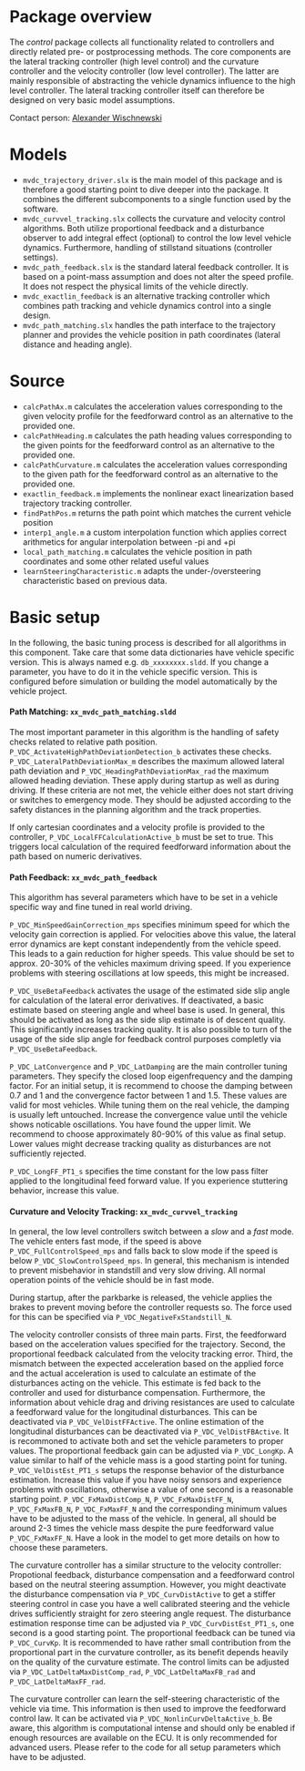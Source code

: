 # Package overview
The *control* package collects all functionality related to controllers and directly related pre- or postprocessing methods. The core components are the lateral tracking controller (high level control) and the curvature controller and the velocity controller (low level controller). The latter are mainly responsible of abstracting the vehicle dynamics influence to the high level controller. The lateral tracking controller itself can therefore be designed on very basic model assumptions.

Contact person: [Alexander Wischnewski](mailto:alexander.wischnewski@tum.de)

# Models
* `mvdc_trajectory_driver.slx` is the main model of this package and is therefore a good starting point to dive deeper into the package. It combines the different subcomponents to a single function used by the software.
* `mvdc_curvvel_tracking.slx` collects the curvature and velocity control algorithms. Both utilize proportional feedback and a disturbance observer to add integral effect (optional) to control the low level vehicle dynamics. Furthermore, handling of stillstand situations (controller settings).
* `mvdc_path_feedback.slx` is the standard lateral feedback controller. It is based on a point-mass assumption and does not alter the speed profile. It does not respect the physical limits of the vehicle directly.
* `mvdc_exactlin_feedback` is an alternative tracking controller which combines path tracking and vehicle dynamics control into a single design.
* `mvdc_path_matching.slx` handles the path interface to the trajectory planner and provides the vehicle position in path coordinates (lateral distance and heading angle).

# Source
* `calcPathAx.m` calculates the acceleration values corresponding to the given velocity profile for the feedforward control as an alternative to the provided one.
* `calcPathHeading.m` calculates the path heading values corresponding to the given points for the feedforward control as an alternative to the provided one.
* `calcPathCurvature.m` calculates the acceleration values corresponding to the given path for the feedforward control as an alternative to the provided one.
* `exactlin_feedback.m` implements the nonlinear exact linearization based trajectory tracking controller.
* `findPathPos.m` returns the path point which matches the current vehicle position
* `interp1_angle.m` a custom interpolation function which applies correct arithmetics for angular interpolation between -pi and +pi
* `local_path_matching.m` calculates the vehicle position in path coordinates and some other related useful values
* `learnSteeringCharacteristic.m` adapts the under-/oversteering characteristic based on previous data.

# Basic setup
In the following, the basic tuning process is described for all algorithms in this component. Take care that some data dictionaries have vehicle specific version. This is always named e.g. `db_xxxxxxxx.sldd`. If you change a parameter, you have to do it in the vehicle specific version. This is configured before simulation or building the model automatically by the vehicle project.

#### Path Matching: `xx_mvdc_path_matching.sldd`
The most important parameter in this algorithm is the handling of safety checks related to relative path position. `P_VDC_ActivateHighPathDeviationDetection_b` activates these checks. `P_VDC_LateralPathDeviationMax_m` describes the maximum allowed lateral path deviation and `P_VDC_HeadingPathDeviationMax_rad` the maximum allowed heading deviation. These apply during startup as well as during driving. If these criteria are not met, the vehicle either does not start driving or switches to emergency mode. They should be adjusted according to the safety distances in the planning algorithm and the track properties.

If only cartesian coordinates and a velocity profile is provided to the controller, `P_VDC_LocalFFCalculationActive_b` must be set to true. This triggers local calculation of the required feedforward information about the path based on numeric derivatives.

#### Path Feedback: `xx_mvdc_path_feedback`
This algorithm has several parameters which have to be set in a vehicle specific way and fine tuned in real world driving.

`P_VDC_MinSpeedGainCorrection_mps` specifies minimum speed for which the velocity gain correction is applied. For velocities above this value, the lateral error dynamics are kept constant independently from the vehicle speed. This leads to a gain reduction for higher speeds. This value should be set to approx. 20-30% of the vehicles maximum driving speed. If you experience problems with steering oscillations at low speeds, this might be increased.

`P_VDC_UseBetaFeedback` activates the usage of the estimated side slip angle for calculation of the lateral error derivatives. If deactivated, a basic estimate based on steering angle and wheel base is used. In general, this should be activated as long as the side slip estimate is of descent quality. This significantly increases tracking quality. It is also possible to turn of the usage of the side slip angle for feedback control purposes completly via `P_VDC_UseBetaFeedback`.

`P_VDC_LatConvergence` and `P_VDC_LatDamping` are the main controller tuning parameters. They specify the closed loop eigenfrequency and the damping factor. For an initial setup, it is recommend to choose the damping between 0.7 and 1 and the convergence factor between 1 and 1.5. These values are valid for most vehicles. While tuning them on the real vehicle, the damping is usually left untouched. Increase the convergence value until the vehicle shows noticable oscillations. You have found the upper limit. We recommend to choose approximately 80-90% of this value as final setup. Lower values might decrease tracking quality as disturbances are not sufficiently rejected.

`P_VDC_LongFF_PT1_s` specifies the time constant for the low pass filter applied to the longitudinal feed forward value. If you experience stuttering behavior, increase this value.

#### Curvature and Velocity Tracking: `xx_mvdc_curvvel_tracking`
In general, the low level controllers switch between a *slow* and a *fast* mode. The vehicle enters fast mode, if the speed is above `P_VDC_FullControlSpeed_mps` and falls back to slow mode if the speed is below `P_VDC_SlowControlSpeed_mps`. In general, this mechanism is intended to prevent misbehavior in standstill and very slow driving. All normal operation points of the vehicle should be in fast mode.

During startup, after the parkbarke is released, the vehicle applies the brakes to prevent moving before the controller requests so. The force used for this can be specified via `P_VDC_NegativeFxStandstill_N`.

The velocity controller consists of three main parts. First, the feedforward based on the acceleration values specified for the trajectory. Second, the proportional feedback calculated from the velocity tracking error. Third, the mismatch between the expected acceleration based on the applied force and the actual acceleration is used to calculate an estimate of the disturbances acting on the vehicle. This estimate is fed back to the controller and used for disturbance compensation. Furthermore, the information about vehicle drag and driving resistances are used to calculate a feedforward value for the longitudinal disturbances. This can be deactivated via `P_VDC_VelDistFFActive`. The online estimation of the longitudinal disturbances can be deactivated via `P_VDC_VelDistFBActive`. It is recommoned to activate both and set the vehicle parameters to proper values.
The proportional feedback gain can be adjusted via `P_VDC_LongKp`. A value similar to half of the vehicle mass is a good starting point for tuning. `P_VDC_VelDistEst_PT1_s` setups the response behavior of the disturbance estimation. Increase this value if you have noisy sensors and experience problems with oscillations, otherwise a value of one second is a reasonable starting point. `P_VDC_FxMaxDistComp_N`, `P_VDC_FxMaxDistFF_N`, `P_VDC_FxMaxFB_N`, `P_VDC_FxMaxFF_N` and the corresponding minimum values have to be adjusted to the mass of the vehicle. In general, all should be around 2-3 times the vehicle mass despite the pure feedforward value `P_VDC_FxMaxFF_N`. Have a look in the model to get more details on how to choose these parameters.

The curvature controller has a similar structure to the velocity controller: Propotional feedback, disturbance compensation and a feedforward control based on the neutral steering assumption. However, you might deactivate the disturbance compensation via `P_VDC_CurvDistActive` to get a stiffer steering control in case you have a well calibrated steering and the vehicle drives sufficiently straight for zero steering angle request. The disturbance estimation response time can be adjusted via `P_VDC_CurvDistEst_PT1_s`, one second is a good starting point. The proportional feedback can be tuned via `P_VDC_CurvKp`. It is recommended to have rather small contribution from the proportional part in the curvature controller, as its benefit depends heavily on the quality of the curvature estimate. The control limits can be adjusted via `P_VDC_LatDeltaMaxDistComp_rad`, `P_VDC_LatDeltaMaxFB_rad` and `P_VDC_LatDeltaMaxFF_rad`.

The curvature controller can learn the self-steering characteristic of the vehicle via time. This information is then used to improve the feedforward control law. It can be activated via `P_VDC_NonlinCurvDeltaActive_b`. Be aware, this algorithm is computational intense and should only be enabled if enough resources are available on the ECU. It is only recommended for advanced users. Please refer to the code for all setup parameters which have to be adjusted.
